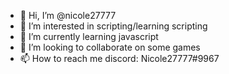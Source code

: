 - 👋 Hi, I’m @nicole27777
- 👀 I’m interested in scripting/learning scripting
- 🌱 I’m currently learning javascript
- 💞️ I’m looking to collaborate on some games
- 📫 How to reach me discord: Nicole27777#9967

<!---
nicole27777/nicole27777 is a ✨ special ✨ repository because its `README.md` (this file) appears on your GitHub profile.
You can click the Preview link to take a look at your changes.
--->
